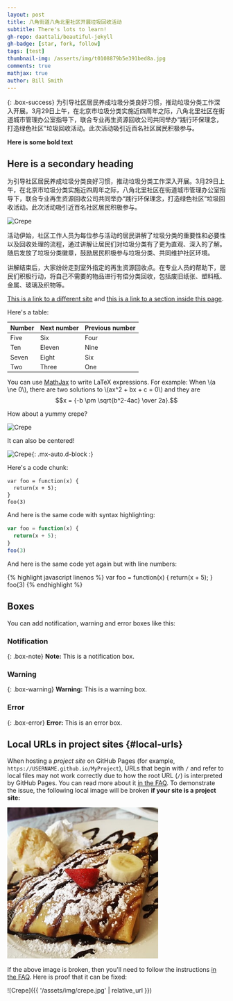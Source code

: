 ```yaml
---
layout: post
title: 八角街道八角北里社区开展垃圾回收活动
subtitle: There's lots to learn!
gh-repo: daattali/beautiful-jekyll
gh-badge: [star, fork, follow]
tags: [test]
thumbnail-img: /asserts/img/t0108879b5e391bed8a.jpg
comments: true
mathjax: true
author: Bill Smith
---
```


{: .box-success}
为引导社区居民养成垃圾分类良好习惯，推动垃圾分类工作深入开展。3月29日上午，在北京市垃圾分类实施近四周年之际，八角北里社区在街道城市管理办公室指导下，联合专业再生资源回收公司共同举办“践行环保理念，打造绿色社区”垃圾回收活动。此次活动吸引近百名社区居民积极参与。

**Here is some bold text**

## Here is a secondary heading
为引导社区居民养成垃圾分类良好习惯，推动垃圾分类工作深入开展。3月29日上午，在北京市垃圾分类实施近四周年之际，八角北里社区在街道城市管理办公室指导下，联合专业再生资源回收公司共同举办“践行环保理念，打造绿色社区”垃圾回收活动。此次活动吸引近百名社区居民积极参与。

![Crepe](https://p2.ssl.cdn.btime.com/t01198417446afe7c0a.jpg)


活动伊始，社区工作人员为每位参与活动的居民讲解了垃圾分类的重要性和必要性以及回收处理的流程，通过讲解让居民们对垃圾分类有了更为直观、深入的了解。随后发放了垃圾分类徽章，鼓励居民积极参与垃圾分类、共同维护社区环境。

讲解结束后，大家纷纷走到室外指定的再生资源回收点。在专业人员的帮助下，居民们积极行动，将自己不需要的物品进行有偿分类回收，包括废旧纸张、塑料瓶、金属、玻璃及织物等。


[This is a link to a different site](https://deanattali.com/) and [this is a link to a section inside this page](#local-urls).

Here's a table:

| Number | Next number | Previous number |
| :------ |:--- | :--- |
| Five | Six | Four |
| Ten | Eleven | Nine |
| Seven | Eight | Six |
| Two | Three | One |

You can use [MathJax](https://www.mathjax.org/) to write LaTeX expressions. For example:
When \\(a \ne 0\\), there are two solutions to \\(ax^2 + bx + c = 0\\) and they are $$x = {-b \pm \sqrt{b^2-4ac} \over 2a}.$$

How about a yummy crepe?

![Crepe](https://beautifuljekyll.com/assets/img/crepe.jpg)

It can also be centered!

![Crepe](https://beautifuljekyll.com/assets/img/crepe.jpg){: .mx-auto.d-block :}

Here's a code chunk:

~~~
var foo = function(x) {
  return(x + 5);
}
foo(3)
~~~

And here is the same code with syntax highlighting:

```javascript
var foo = function(x) {
  return(x + 5);
}
foo(3)
```

And here is the same code yet again but with line numbers:

{% highlight javascript linenos %}
var foo = function(x) {
  return(x + 5);
}
foo(3)
{% endhighlight %}

## Boxes
You can add notification, warning and error boxes like this:

### Notification

{: .box-note}
**Note:** This is a notification box.

### Warning

{: .box-warning}
**Warning:** This is a warning box.

### Error

{: .box-error}
**Error:** This is an error box.

## Local URLs in project sites {#local-urls}

When hosting a *project site* on GitHub Pages (for example, `https://USERNAME.github.io/MyProject`), URLs that begin with `/` and refer to local files may not work correctly due to how the root URL (`/`) is interpreted by GitHub Pages. You can read more about it [in the FAQ](https://beautifuljekyll.com/faq/#links-in-project-page). To demonstrate the issue, the following local image will be broken **if your site is a project site:**

![Crepe](/assets/img/crepe.jpg)

If the above image is broken, then you'll need to follow the instructions [in the FAQ](https://beautifuljekyll.com/faq/#links-in-project-page). Here is proof that it can be fixed:

![Crepe]({{ '/assets/img/crepe.jpg' | relative_url }})
